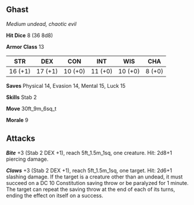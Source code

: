 ## Ghast

*Medium undead, chaotic evil*

**Hit Dice** 8 (36 8d8)

**Armor Class** 13

| STR     | DEX     | CON     | INT     | WIS     | CHA     |
|---------|---------|---------|---------|---------|---------|
| 16 (+1) | 17 (+1) | 10 (+0) | 11 (+0) | 10 (+0) |  8 (+0) |

**Saves** Physical 14, Evasion 14, Mental 15, Luck 15

**Skills** Stab 2

**Move** 30ft\_9m\_6sq\_t

**Morale** 9

## Attacks

***Bite*** +3 (Stab 2 DEX +1), reach 5ft\_1.5m\_1sq, one creature. Hit: 2d8+1 piercing damage.

***Claws*** +3 (Stab 2 DEX +1), reach 5ft\_1.5m\_1sq, one target. Hit: 2d6+1 slashing damage. If the target is a creature other than an undead, it must succeed on a DC 10 Constitution saving throw or be paralyzed for 1 minute. The target can repeat the saving throw at the end of each of its turns, ending the effect on itself on a success.

